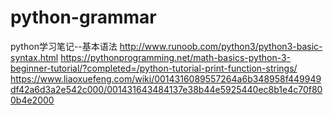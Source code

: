 # python-grammar
python学习笔记--基本语法
http://www.runoob.com/python3/python3-basic-syntax.html
https://pythonprogramming.net/math-basics-python-3-beginner-tutorial/?completed=/python-tutorial-print-function-strings/
https://www.liaoxuefeng.com/wiki/0014316089557264a6b348958f449949df42a6d3a2e542c000/001431643484137e38b44e5925440ec8b1e4c70f800b4e2000
